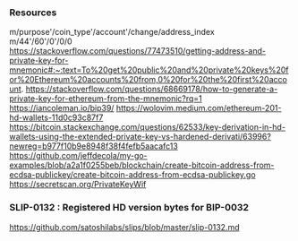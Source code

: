 ### Resources
m/purpose'/coin_type'/account'/change/address_index <br>
m/44'/60'/0'/0/0 <br>
https://stackoverflow.com/questions/77473510/getting-address-and-private-key-for-mnemonic#:~:text=To%20get%20public%20and%20private%20keys%20for%20Ethereum%20accounts%20from,0%20for%20the%20first%20account.
https://stackoverflow.com/questions/68669178/how-to-generate-a-private-key-for-ethereum-from-the-mnemonic?rq=1
https://iancoleman.io/bip39/
https://wolovim.medium.com/ethereum-201-hd-wallets-11d0c93c87f7
https://bitcoin.stackexchange.com/questions/62533/key-derivation-in-hd-wallets-using-the-extended-private-key-vs-hardened-derivati/63996?newreg=b977f10b9e8948f38f4fefb5aacafc13
https://github.com/jeffdecola/my-go-examples/blob/a2a1f0255beb/blockchain/create-bitcoin-address-from-ecdsa-publickey/create-bitcoin-address-from-ecdsa-publickey.go
https://secretscan.org/PrivateKeyWif
### SLIP-0132 : Registered HD version bytes for BIP-0032
https://github.com/satoshilabs/slips/blob/master/slip-0132.md
